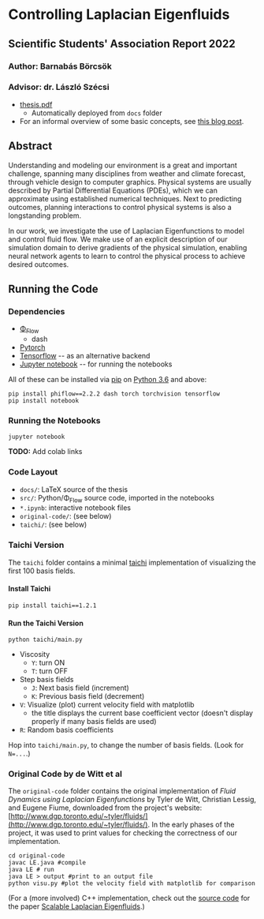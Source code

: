 # Controlling Laplacian Eigenfluids
## Scientific Students' Association Report 2022
### Author: Barnabás Börcsök
### Advisor: dr. László Szécsi

- [thesis.pdf](https://bobarna.github.io/eigenfluid-control/thesis.pdf)
    - Automatically deployed from `docs` folder
- For an informal overview of some basic concepts, see [this blog post](https://barnabasborcsok.com/posts/eigenfluid-control/).

## Abstract
Understanding and modeling our environment is a great and important challenge,
spanning many disciplines from weather and climate forecast, through vehicle
design to computer graphics. Physical systems are usually described by Partial
Differential Equations (PDEs), which we can approximate using established
numerical techniques. Next to predicting outcomes, planning interactions to
control physical systems is also a longstanding problem.

In our work, we investigate the use of Laplacian Eigenfunctions to model and
control fluid flow. We make use of an explicit description of our simulation
domain to derive gradients of the physical simulation, enabling neural network
agents to learn to control the physical process to achieve desired outcomes.

## Running the Code

### Dependencies
- [Φ<sub>Flow</sub>](https://github.com/tum-pbs/PhiFlow)
    - dash
- [Pytorch](https://pytorch.org/)
- [Tensorflow](https://www.tensorflow.org/) -- as an alternative backend
- [Jupyter notebook](https://jupyter.org/install) -- for running the notebooks

All of these can be installed via [pip](https://pypi.org/project/pip/) on
[Python 3.6](https://www.python.org/downloads/) and above:
```
pip install phiflow==2.2.2 dash torch torchvision tensorflow
pip install notebook
```

### Running the Notebooks
```
jupyter notebook
```

**TODO:** Add colab links

### Code Layout
- `docs/`: LaTeX source of the thesis
- `src/`: Python/Φ<sub>Flow</sub> source code, imported in the notebooks
- `*.ipynb`: interactive notebook files
- `original-code/`: (see below)
- `taichi/`: (see below)

### Taichi Version
The `taichi` folder contains a minimal [taichi](https://docs.taichi-lang.org/)
implementation of visualizing the first 100 basis fields.

#### Install Taichi
```
pip install taichi==1.2.1
```

#### Run the Taichi Version
```
python taichi/main.py
```
- Viscosity
    - `Y`: turn ON
    - `T`: turn OFF 
- Step basis fields
    - `J`: Next basis field (increment)
    - `K`: Previous basis field (decrement)
- `V`: Visualize (plot) current velocity field with matplotlib
    - the title displays the current base coefficient vector (doesn't display
        properly if many basis fields are used)
- `R`: Random basis coefficients

Hop into `taichi/main.py`, to change the number of basis fields. 
(Look for `N=...`.)

### Original Code by de Witt et al 
The `original-code` folder contains the original implementation of *Fluid
Dynamics using Laplacian Eigenfunctions* by Tyler de Witt, Christian Lessig, and
Eugene Fiume, downloaded from the project's website:
[http://www.dgp.toronto.edu/~tyler/fluids/](http://www.dgp.toronto.edu/~tyler/fluids/).
In the early phases of the project, it was used to print values for checking the
correctness of our implementation.
```
cd original-code
javac LE.java #compile 
java LE # run 
java LE > output #print to an output file
python visu.py #plot the velocity field with matplotlib for comparison
```

(For a (more involved) C++ implementation, check out the [source
code](https://bitbucket.org/cqd123123/eigenfluidrelease/src/release/) for the
paper [Scalable Laplacian
Eigenfluids](https://w2.mat.ucsb.edu/qiaodong/SIG18-EigenFluid/index.html).)


